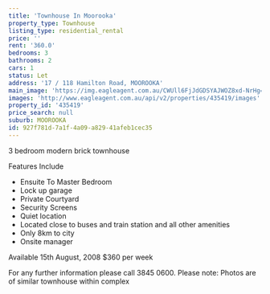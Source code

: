 ```yaml
---
title: 'Townhouse In Moorooka'
property_type: Townhouse
listing_type: residential_rental
price: ''
rent: '360.0'
bedrooms: 3
bathrooms: 2
cars: 1
status: Let
address: '17 / 118 Hamilton Road, MOOROOKA'
main_image: 'https://img.eagleagent.com.au/CWUll6FjJdGDSYAJWOZ8xd-NrHg=/1280x854/smart/https://s3-us-west-2.amazonaws.com/eagleagent-orig/images/6824305/403435006-image-M.jpg'
images: 'http://www.eagleagent.com.au/api/v2/properties/435419/images'
property_id: '435419'
price_search: null
suburb: MOOROOKA
id: 927f781d-7a1f-4a09-a829-41afeb1cec35
---
```

3 bedroom modern brick townhouse

Features Include
 -  Ensuite To Master Bedroom
 -  Lock up garage
 -  Private Courtyard
 -  Security Screens
 -  Quiet location
 -  Located close to buses and train station and all other amenities
 -  Only 8km to city
 -  Onsite manager

Available 15th August, 2008
$360 per week

For any further information please call 3845 0600.
Please note: Photos are of similar townhouse within complex